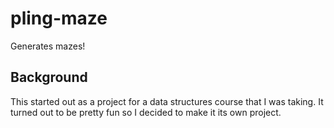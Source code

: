 # pling-maze
Generates mazes!

## Background
This started out as a project for a data structures course that I was taking.
It turned out to be pretty fun so I decided to make it its own project.
